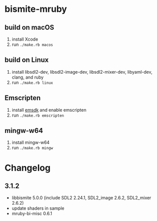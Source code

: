# bismite-mruby

## build on macOS
1. install Xcode
2. run `./make.rb macos`

## build on Linux
1. install libsdl2-dev, libsdl2-image-dev, libsdl2-mixer-dev, libyaml-dev, clang, and ruby
2. run `./make.rb linux`

## Emscripten
1. install [emsdk](https://github.com/emscripten-core/emsdk) and enable emscripten
2. run `./make.rb emscripten`

## mingw-w64
1. install mingw-w64
2. run `./make.rb mingw`

# Changelog
## 3.1.2
- libbismite 5.0.0 (include SDL2 2.24.1, SDL2_image 2.6.2, SDL2_mixer 2.6.2)
- update shaders in sample
- mruby-bi-misc 0.6.1
